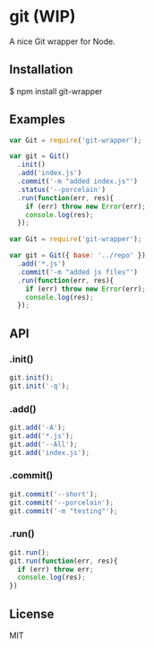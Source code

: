 
# git (WIP)

A nice Git wrapper for Node.

## Installation

  $ npm install git-wrapper

## Examples

```js
var Git = require('git-wrapper');

var git = Git()
  .init()
  .add('index.js')
  .commit('-m "added index.js"')
  .status('--porcelain')
  .run(function(err, res){
    if (err) throw new Error(err);
    console.log(res);
  });
```

```js
var Git = require('git-wrapper');

var git = Git({ base: '../repo' })
  .add('*.js')
  .commit('-m "added js files"')
  .run(function(err, res){
    if (err) throw new Error(err);
    console.log(res);
  });
```

## API

### .init()

```js
git.init();
git.init('-q');
```
### .add()

```js
git.add('-A');
git.add('*.js');
git.add('--All');
git.add('index.js');
```

### .commit()

```js
git.commit('--short');
git.commit('--porcelain');
git.commit('-m "testing"');
```

### .run()

```js
git.run();
git.run(function(err, res){
  if (err) throw err;
  console.log(res);
})
```

## License

MIT

